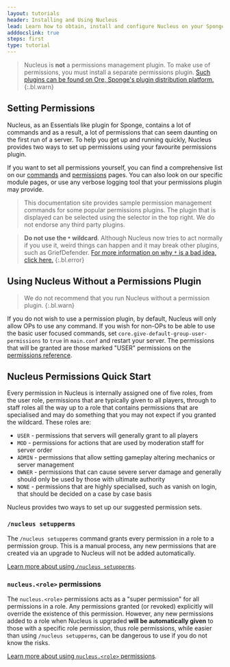 ```yaml
---
layout: tutorials
header: Installing and Using Nucleus
lead: Learn how to obtain, install and configure Nucleus on your Sponge Server
adddocslink: true
steps: first
type: tutorial
---
```


> Nucleus is **not** a permissions management plugin. To make use of permissions, you must install a separate permissions plugin. [Such plugins can be found on Ore, Sponge's plugin distribution platform.](https://ore.spongepowered.org)
{:.bl.warn}

## Setting Permissions

Nucleus, as an Essentials like plugin for Sponge, contains a lot of commands and as a result,
a lot of permissions that can seem daunting on the first run of a server. To help you get up
and running quickly, Nucleus provides two ways to set up permissions using your favourite 
permissions plugin.

If you want to set all permissions yourself, you can find a comprehensive list on our
[commands](../../commands2.html) and [permissions](../../permissions.html) pages. You can also
look on our specific module pages, or use any verbose logging tool that your permissions plugin
may provide.

> This documentation site provides sample permission management commands for some popular permissions plugins. The plugin that is displayed can be selected using the selector in the top right. We do not endorse any third party plugins.

> **Do not use the `*` wildcard**. Although Nucleus now tries to act normally if you use it, weird things can happen and it may break other plugins, such as GriefDefender. [For more information on why `*` is a bad idea, click here.](../../nowildcard.html)
{:.bl.error}

## Using Nucleus Without a Permissions Plugin

> We do not recommend that you run Nucleus without a permission plugin.
{:.bl.warn}

If you do not wish to use a permission plugin, by default, Nucleus will only allow OPs to use any command. If you wish
for non-OPs to be able to use the basic user focused commands, set `core.give-default-group-user-permissions` to
`true` in `main.conf` and restart your server. The permissions that will be granted are those marked "USER" permissions
on the [permissions reference](../../permissions.html).

## Nucleus Permissions Quick Start

Every permission in Nucleus is internally assigned one of five roles, from the user role, permissions
that are typically given to all players, through to staff roles all the way up to a role that contains
permissions that are specialised and may do something that you may not expect if you granted the wildcard.
These roles are:

* `USER` - permissions that servers will generally grant to all players
* `MOD` - permissions for actions that are used by moderation staff for server order
* `ADMIN` - permissions that allow setting gameplay altering mechanics or server management
* `OWNER` - permissions that can cause severe server damage and generally should only be used by those with ultimate authority
* `NONE`  - permissions that are highly specialised, such as vanish on login, that should be decided on a case by case basis

Nucleus provides two ways to set up our suggested permission sets.

### `/nucleus setupperms`

The `/nucleus setupperms` command grants every permission in a role to a permission group. This is a manual process, any new permissions that are created via an upgrade to Nucleus will not be added automatically. 

[Learn more about using `/nucleus setupperms`](../../howto/setupperms.html).

### `nucleus.<role>` permissions

The `nucleus.<role>` permissions acts as a "super permission" for all permissions in a role. Any permissions granted (or revoked) explicitly will override the existence of this permission. However, any new permissions added to a role when Nucleus is upgraded **will be automatically given**
to those with a specific role permission, thus role permissions, while easier than using `/nucleus setupperms`, can be dangerous to use if you do not know the risks. 

[Learn more about using `nucleus.<role>` permissions](../../howto/roleperms.html). 